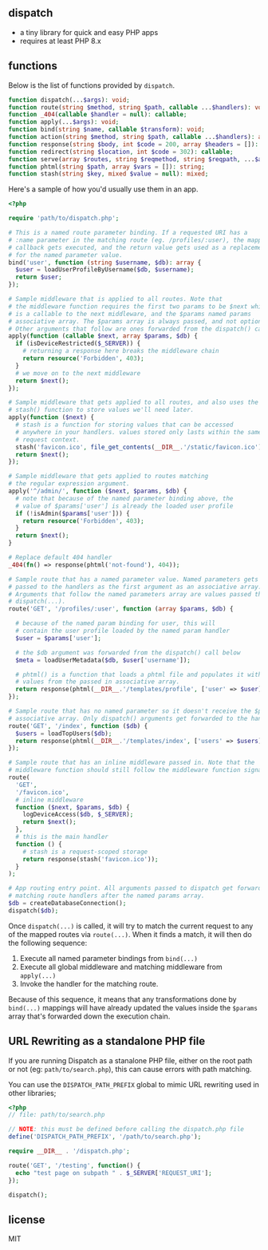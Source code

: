 ## dispatch

- a tiny library for quick and easy PHP apps
- requires at least PHP 8.x

## functions

Below is the list of functions provided by `dispatch`.

```php
function dispatch(...$args): void;
function route(string $method, string $path, callable ...$handlers): void;
function _404(callable $handler = null): callable;
function apply(...$args): void;
function bind(string $name, callable $transform): void;
function action(string $method, string $path, callable ...$handlers): array;
function response(string $body, int $code = 200, array $headers = []): callable;
function redirect(string $location, int $code = 302): callable;
function serve(array $routes, string $reqmethod, string $reqpath, ...$args): callable;
function phtml(string $path, array $vars = []): string;
function stash(string $key, mixed $value = null): mixed;
```

Here's a sample of how you'd usually use them in an app.

```php
<?php

require 'path/to/dispatch.php';

# This is a named route parameter binding. If a requested URI has a
# :name parameter in the matching route (eg. /profiles/:user), the mapped
# callback gets executed, and the return value gets used as a replacement
# for the named parameter value.
bind('user', function (string $username, $db): array {
  $user = loadUserProfileByUsername($db, $username);
  return $user;
});

# Sample middleware that is applied to all routes. Note that
# the middleware function requires the first two params to be $next which
# is a callable to the next middleware, and the $params named params
# associative array. The $params array is always passed, and not optional.
# Other arguments that follow are ones forwarded from the dispatch() call.
apply(function (callable $next, array $params, $db) {
  if (isDeviceRestricted($_SERVER)) {
    # returning a response here breaks the middleware chain
    return resource('Forbidden', 403);
  }
  # we move on to the next middleware
  return $next();
});

# Sample middleware that gets applied to all routes, and also uses the
# stash() function to store values we'll need later.
apply(function ($next) {
  # stash is a function for storing values that can be accessed
  # anywhere in your handlers. values stored only lasts within the same
  # request context.
  stash('favicon.ico', file_get_contents(__DIR__.'/static/favicon.ico'));
  return $next();
});

# Sample middleware that gets applied to routes matching
# the regular expression argument.
apply('^/admin/', function ($next, $params, $db) {
  # note that because of the named parameter binding above, the
  # value of $params['user'] is already the loaded user profile
  if (!isAdmin($params['user'])) {
    return resource('Forbidden', 403);
  }
  return $next();
}

# Replace default 404 handler
_404(fn() => response(phtml('not-found'), 404));

# Sample route that has a named parameter value. Named parameters gets
# passed to the handlers as the first argument as an associative array.
# Arguments that follow the named parameters array are values passed through
# dispatch(...).
route('GET', '/profiles/:user', function (array $params, $db) {

  # because of the named param binding for user, this will
  # contain the user profile loaded by the named param handler
  $user = $params['user'];

  # the $db argument was forwarded from the dispatch() call below
  $meta = loadUserMetadata($db, $user['username']);

  # phtml() is a function that loads a phtml file and populates it with
  # values from the passed in associative array.
  return response(phtml(__DIR__.'/templates/profile', ['user' => $user]));
});

# Sample route that has no named parameter so it doesn't receive the $params
# associative array. Only dispatch() arguments get forwarded to the handler.
route('GET', '/index', function ($db) {
  $users = loadTopUsers($db);
  return response(phtml(__DIR__.'/templates/index', ['users' => $users]));
});

# Sample route that has an inline middleware passed in. Note that the
# middleware function should still follow the middleware function signature.
route(
  'GET',
  '/favicon.ico',
  # inline middleware
  function ($next, $params, $db) {
    logDeviceAccess($db, $_SERVER);
    return $next();
  },
  # this is the main handler
  function () {
    # stash is a request-scoped storage
    return response(stash('favicon.ico'));
  }
);

# App routing entry point. All arguments passed to dispatch get forwarded to
# matching route handlers after the named params array.
$db = createDatabaseConnection();
dispatch($db);

```

Once `dispatch(...)` is called, it will try to match the current request to any
of the mapped routes via `route(...)`. When it finds a match, it will then do the
following sequence:

1. Execute all named parameter bindings from `bind(...)`
2. Execute all global middleware and matching middleware from `apply(...)`
3. Invoke the handler for the matching route.

Because of this sequence, it means that any transformations done by `bind(...)`
mappings will have already updated the values inside the `$params` array that's
forwarded down the execution chain.


## URL Rewriting as a standalone PHP file

If you are running Dispatch as a stanalone PHP file, either on the root path or not (eg: `path/to/search.php`), this can cause errors with path matching.

You can use the `DISPATCH_PATH_PREFIX` global to mimic URL rewriting used in other libraries;

```php
<?php
// file: path/to/search.php

// NOTE: this must be defined before calling the dispatch.php file
define('DISPATCH_PATH_PREFIX', '/path/to/search.php');

require __DIR__ . '/dispatch.php';

route('GET', '/testing', function() {
  echo "test page on subpath " . $_SERVER['REQUEST_URI'];
});

dispatch();
```


## license

MIT
